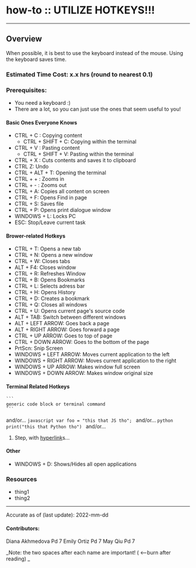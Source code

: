 # how-to :: UTILIZE HOTKEYS!!!
---
## Overview
When possible, it is best to use the keyboard instead of the mouse. Using the keyboard saves time. 

### Estimated Time Cost: x.x hrs (round to nearest 0.1)

### Prerequisites:

- You need a keyboard :)
- There are a lot, so you can just use the ones that seem useful to you!

#### Basic Ones Everyone Knows
* CTRL + C : Copying content 
    * CTRL + SHIFT + C: Copying within the terminal
* CTRL + V : Pasting content 
    * CTRL + SHIFT + V: Pasting within the terminal
* CTRL + X : Cuts contents and saves it to clipboard 
* CTRL Z: Undo
* CTRL + ALT + T: Opening the terminal
* CTRL + + : Zooms in
* CTRL + - : Zooms out
* CTRL + A: Copies all content on screen
* CTRL + F: Opens Find in page
* CTRL + S: Saves file
* CTRL + P: Opens print dialogue window
* WINDOWS + L: Locks PC
* ESC: Stop/Leave current task

#### Brower-related Hotkeys
* CTRL + T: Opens a new tab
* CTRL + N: Opens a new window
* CTRL + W: Closes tabs
* ALT + F4: Closes window
* CTRL + R: Refreshes Window
* CTRL + B: Opens Bookmarks
* CTRL + L: Selects adress bar
* CTRL + H: Opens History
* CTRL + D: Creates a bookmark
* CTRL + Q: Closes all windows 
* CTRL + U: Opens current page's source code
* ALT + TAB: Switch between different windows
* ALT + LEFT ARROW: Goes back a page 
* ALT + RIGHT ARROW: Goes forward a page
* CTRL + UP ARROW: Goes to top of page
* CTRL + DOWN ARROW: Goes to the bottom of the page 
* PrtScn: Snip Screen 
* WINDOWS + LEFT ARROW: Moves current application to the left 
* WINDOWS + RIGHT ARROW: Moves current application to the right 
* WINDOWS + UP ARROW: Makes window full screen
* WINDOWS + DOWN ARROW: Makes window original size

#### Terminal Related Hotkeys
    ```
    generic code block or terminal command
    ```
   and/or...
    ```javascript
    var foo = "this that JS tho";
    ```
   and/or...
    ```python
    print("this that Python tho")
    ```
   and/or...
1. Step, with [hyperlink](https://xkcd.com)s...

#### Other
* WINDOWS + D: Shows/Hides all open applications

### Resources
* thing1
* thing2

---

Accurate as of (last update): 2022-mm-dd

#### Contributors:  
Diana Akhmedova Pd 7
Emily Ortiz Pd 7
May Qiu Pd 7

_Note: the two spaces after each name are important! ( <--burn after reading)  _
